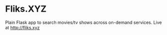 # Fliks.XYZ
Plain Flask app to search movies/tv shows across on-demand services. Live at http://fliks.xyz
